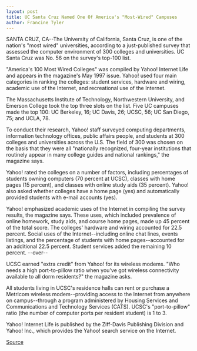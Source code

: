 ```yaml
---
layout: post
title: UC Santa Cruz Named One Of America's "Most-Wired" Campuses
author: Francine Tyler
---
```


SANTA CRUZ, CA--The University of California, Santa Cruz, is one of the  nation's "most wired" universities, according to a just-published survey that  assessed the computer environment of 300 colleges and universities. UC  Santa Cruz was No. 56 on the survey's top-100 list.

"America's 100 Most Wired Colleges" was compiled by Yahoo! Internet  Life and appears in the magazine's May 1997 issue. Yahoo! used four main  categories in ranking the colleges: student services, hardware and wiring,  academic use of the Internet, and recreational use of the Internet.

The Massachusetts Institute of Technology, Northwestern University,  and Emerson College took the top three slots on the list. Five UC campuses  made the top 100: UC Berkeley, 16; UC Davis, 26; UCSC, 56; UC San Diego, 75;  and UCLA, 78.

To conduct their research, Yahoo! staff surveyed computing  departments, information technology offices, public affairs people, and  students at 300 colleges and universities across the U.S. The field of 300  was chosen on the basis that they were all "nationally recognized, four-year  institutions that routinely appear in many college guides and national  rankings," the magazine says.

Yahoo! rated the colleges on a number of factors, including percentages  of students owning computers (70 percent at UCSC), classes with home  pages (15 percent), and classes with online study aids (35 percent). Yahoo!  also asked whether colleges have a home page (yes) and automatically  provided students with e-mail accounts (yes).

Yahoo! emphasized academic uses of the Internet in compiling the  survey results, the magazine says. These uses, which included prevalence of  online homework, study aids, and course home pages, made up 45 percent of  the total score. The colleges' hardware and wiring accounted for 22.5  percent. Social uses of the Internet--including online chat lines, events  listings, and the percentage of students with home pages--accounted for an  additional 22.5 percent. Student services added the remaining 10 percent. \--over--

UCSC earned "extra credit" from Yahoo! for its wireless modems. "Who  needs a high port-to-pillow ratio when you've got wireless connectivity  available to all dorm residents?" the magazine asks.

All students living in UCSC's residence halls can rent or purchase a  Metricom wireless modem--providing access to the Internet from anywhere  on campus--through a program administered by Housing Services and  Communications and Technology Services (CATS). UCSC's "port-to-pillow"  ratio (the number of computer ports per resident student) is 1 to 3.

Yahoo! Internet Life is published by the Ziff-Davis Publishing Division  and Yahoo! Inc., which provides the Yahoo! search service on the Internet.

[Source](http://www1.ucsc.edu/news_events/press_releases/archive/96-97/05-97/050697-UCSC_one_of_Yahoo_.html "Permalink to 050697-UCSC_one_of_Yahoo_")